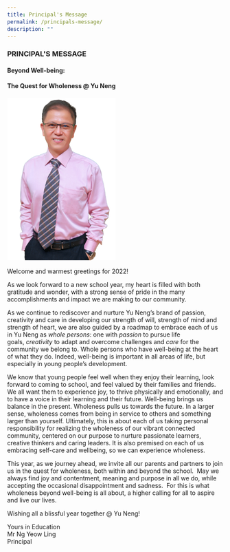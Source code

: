 ```yaml
---
title: Principal's Message
permalink: /principals-message/
description: ""
---
```

### PRINCIPAL'S MESSAGE

#### Beyond Well-being:  
#### The Quest for Wholeness @ Yu Neng

<img src="/images/Ng-Yeow-Ling-683x1024.png"
		 style="width:50%"/>
		 
Welcome and warmest greetings for 2022!

As we look forward to a new school year, my heart is filled with both gratitude and wonder, with a strong sense of pride in the many accomplishments and impact we are making to our community.

As we continue to rediscover and nurture Yu Neng’s brand of passion, creativity and care in developing our strength of will, strength of mind and strength of heart, we are also guided by a roadmap to embrace each of us in Yu Neng as _whole persons_: one with _passion_ to pursue life goals, _creativity_ to adapt and overcome challenges and _care_ for the community we belong to. Whole persons who have well-being at the heart of what they do. Indeed, well-being is important in all areas of life, but especially in young people’s development.

We know that young people feel well when they enjoy their learning, look forward to coming to school, and feel valued by their families and friends. We all want them to experience joy, to thrive physically and emotionally, and to have a voice in their learning and their future. Well-being brings us balance in the present. Wholeness pulls us towards the future. In a larger sense, wholeness comes from being in service to others and something larger than yourself. Ultimately, this is about each of us taking personal responsibility for realizing the wholeness of our vibrant connected community, centered on our purpose to nurture passionate learners, creative thinkers and caring leaders. It is also premised on each of us embracing self-care and wellbeing, so we can experience wholeness.

This year, as we journey ahead, we invite all our parents and partners to join us in the quest for wholeness, both within and beyond the school.  May we always find joy and contentment, meaning and purpose in all we do, while accepting the occasional disappointment and sadness.  For this is what wholeness beyond well-being is all about, a higher calling for all to aspire and live our lives.

Wishing all a blissful year together @ Yu Neng!

Yours in Education  
Mr Ng Yeow Ling  
Principal